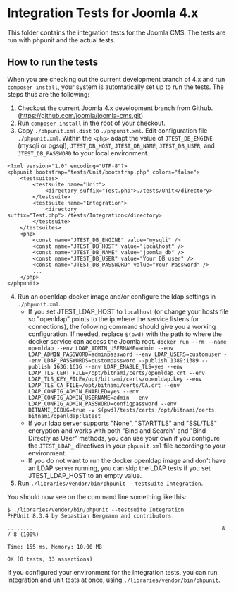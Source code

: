 # Integration Tests for Joomla 4.x

This folder contains the integration tests for the Joomla CMS. The tests are run with phpunit and the actual tests.

## How to run the tests

When you are checking out the current development branch of 4.x and run `composer install`, your system is automatically set up to run the tests. The steps thus are the following:

1. Checkout the current Joomla 4.x development branch from Github. (https://github.com/joomla/joomla-cms.git)
2. Run `composer install` in the root of your checkout.
3. Copy `./phpunit.xml.dist` to `./phpunit.xml`. Edit configuration file `./phpunit.xml`. Within the `<php>` adapt the value of
`JTEST_DB_ENGINE` (mysqli or pgsql), `JTEST_DB_HOST`, `JTEST_DB_NAME`, `JTEST_DB_USER`, and `JTEST_DB_PASSWORD`
to your local environment.
```
<?xml version="1.0" encoding="UTF-8"?>
<phpunit bootstrap="tests/Unit/bootstrap.php" colors="false">
	<testsuites>
		<testsuite name="Unit">
			<directory suffix="Test.php">./tests/Unit</directory>
		</testsuite>
		<testsuite name="Integration">
			<directory suffix="Test.php">./tests/Integration</directory>
		</testsuite>
	</testsuites>
	<php>
		<const name="JTEST_DB_ENGINE" value="mysqli" />
		<const name="JTEST_DB_HOST" value="localhost" />
		<const name="JTEST_DB_NAME" value="joomla_db" />
		<const name="JTEST_DB_USER" value="Your DB user" />
		<const name="JTEST_DB_PASSWORD" value="Your Password" />
		...
	</php>
</phpunit>
```
4. Run an openldap docker image and/or configure the ldap settings in `./phpunit.xml`.
   * If you set JTEST_LDAP_HOST to `localhost` (or change your hosts file so "openldap" points to the ip where the service listens for connections), the following command should give you a working configuration. If needed, replace `$(pwd)` with the path to where the docker service can access the Joomla root.
`docker run --rm --name openldap --env LDAP_ADMIN_USERNAME=admin --env LDAP_ADMIN_PASSWORD=adminpassword --env LDAP_USERS=customuser --env LDAP_PASSWORDS=custompassword --publish 1389:1389 --publish 1636:1636 --env LDAP_ENABLE_TLS=yes --env LDAP_TLS_CERT_FILE=/opt/bitnami/certs/openldap.crt --env LDAP_TLS_KEY_FILE=/opt/bitnami/certs/openldap.key --env LDAP_TLS_CA_FILE=/opt/bitnami/certs/CA.crt --env LDAP_CONFIG_ADMIN_ENABLED=yes --env LDAP_CONFIG_ADMIN_USERNAME=admin --env LDAP_CONFIG_ADMIN_PASSWORD=configpassword --env BITNAMI_DEBUG=true -v $(pwd)/tests/certs:/opt/bitnami/certs bitnami/openldap:latest`
   * If your ldap server supports "None", "STARTTLS" and "SSL/TLS" encryption and works with both "Bind and Search" and "Bind Directly as User" methods, you can use your own if you configure the `JTEST_LDAP_` directives in your `phpunit.xml` file according to your environment.
   * If you do not want to run the docker openldap image and don't have an LDAP server running, you can skip the LDAP tests if you set JTEST_LDAP_HOST to an empty value.
1. Run `./libraries/vendor/bin/phpunit --testsuite Integration`.

You should now see on the command line something like this:

```
$ ./libraries/vendor/bin/phpunit --testsuite Integration
PHPUnit 8.3.4 by Sebastian Bergmann and contributors.

........                                                            8 / 8 (100%)

Time: 155 ms, Memory: 10.00 MB

OK (8 tests, 33 assertions)
```

If you configured your environment for the integration tests, you can run integration and unit tests at once, using `./libraries/vendor/bin/phpunit`.
